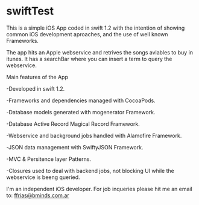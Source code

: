 # swiftTest
This is a simple iOS App coded in swift 1.2 with the intention of showing common iOS development aproaches, and the use of well known Frameworks.

The app hits an Apple webservice and retrives the songs aviables to buy in itunes. It has a searchBar where you can insert a term to query the webservice.

Main features of the App

-Developed in swift 1.2.

-Frameworks and dependencies managed with CocoaPods.

-Database models generated with mogenerator Framework.

-Database Active Record Magical Record Framework.

-Webservice and background jobs handled with Alamofire Framework.

-JSON data management with SwiftyJSON Framework.

-MVC & Persitence layer Patterns.

-Closures used to deal with backend jobs, not blocking UI while the webservice is beeng queried.

I'm an independent iOS developer. For job inqueries please hit me an email to: ffrias@bminds.com.ar
